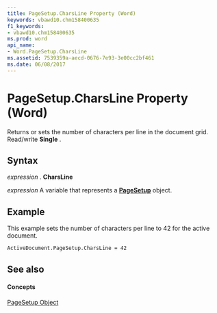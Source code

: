 ```yaml
---
title: PageSetup.CharsLine Property (Word)
keywords: vbawd10.chm158400635
f1_keywords:
- vbawd10.chm158400635
ms.prod: word
api_name:
- Word.PageSetup.CharsLine
ms.assetid: 7539359a-aecd-0676-7e93-3e00cc2bf461
ms.date: 06/08/2017
---
```



# PageSetup.CharsLine Property (Word)

Returns or sets the number of characters per line in the document grid. Read/write  **Single** .


## Syntax

 _expression_ . **CharsLine**

 _expression_ A variable that represents a **[PageSetup](Word.PageSetup.md)** object.


## Example

This example sets the number of characters per line to 42 for the active document.


```vb
ActiveDocument.PageSetup.CharsLine = 42
```


## See also


#### Concepts


[PageSetup Object](Word.PageSetup.md)

